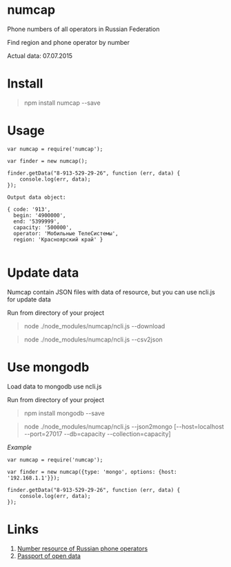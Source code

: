 numcap
======

Phone numbers of all operators in Russian Federation

Find region and phone operator by number

Actual data: 07.07.2015



Install
=======
> npm install numcap --save



Usage
=====
`````
var numcap = require('numcap');

var finder = new numcap();

finder.getData("8-913-529-29-26", function (err, data) {
    console.log(err, data);
});

Output data object:

{ code: '913',
  begin: '4900000',
  end: '5399999',
  capacity: '500000',
  operator: 'Мобильные ТелеСистемы',
  region: 'Красноярский край' }


`````



Update data
===========

Numcap contain JSON files with data of resource, but you can use ncli.js for update data

Run from directory of your project

> node ./node_modules/numcap/ncli.js --download

> node ./node_modules/numcap/ncli.js --csv2json



Use mongodb
===========

Load data to mongodb use ncli.js

Run from directory of your project

> npm install mongodb --save

> node ./node_modules/numcap/ncli.js --json2mongo [--host=localhost --port=27017 --db=capacity --collection=capacity]


*Example*
`````
var numcap = require('numcap');

var finder = new numcap({type: 'mongo', options: {host: '192.168.1.1'}});

finder.getData("8-913-529-29-26", function (err, data) {
    console.log(err, data);
});

`````



Links
=====
1. [Number resource of Russian phone operators](http://www.rossvyaz.ru/activity/num_resurs/)
2. [Passport of open data](http://www.rossvyaz.ru/opendata/7710549038-Rosnumbase/)

